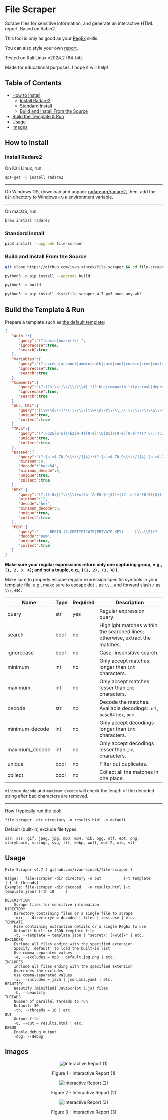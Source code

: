# File Scraper

Scrape files for sensitive information, and generate an interactive HTML report. Based on Rabin2.

This tool is only as good as your [RegEx](https://github.com/ivan-sincek/file-scraper?tab=readme-ov-file#build-the-template--run) skills.

You can also style your own [report](https://github.com/ivan-sincek/file-scraper/blob/main/src/file_scraper/reports/default.html).

Tested on Kali Linux v2024.2 (64-bit).

Made for educational purposes. I hope it will help!

## Table of Contents

* [How to Install](#how-to-install)
	* [Install Radare2](#install-radare2)
	* [Standard Install](#standard-install)
	* [Build and Install From the Source](#build-and-install-from-the-source)
* [Build the Template & Run](#build-the-template--run)
* [Usage](#usage)
* [Images](#images)

## How to Install

### Install Radare2

On Kali Linux, run:

```bash
apt-get -y install radare2
```

---

On Windows OS, download and unpack [radareorg/radare2](https://github.com/radareorg/radare2/releases), then, add the `bin` directory to Windows `PATH` environment variable.

---

On macOS, run:

```bash
brew install radare2
```

### Standard Install

```bash
pip3 install --upgrade file-scraper
```

### Build and Install From the Source

```bash
git clone https://github.com/ivan-sincek/file-scraper && cd file-scraper

python3 -m pip install --upgrade build

python3 -m build

python3 -m pip install dist/file_scraper-4.7-py3-none-any.whl
```

## Build the Template & Run

Prepare a template such as [the default template](https://github.com/ivan-sincek/file-scraper/blob/main/src/file_scraper/templates/default.json):

```json
{
   "Auth.":{
      "query":"(?:basic|bearer)\\ ",
      "ignorecase":true,
      "search":true
   },
   "Variables":{
      "query":"(?:access|account|admin|auth|card|conf|cookie|cred|customer|email|history|ident|info|jwt|key|kyc|log|otp|pass|pin|priv|refresh|salt|secret|seed|session|setting|sign|token|transaction|transfer|user)[\\w\\d\\-\\_]*(?:\\\"\\ *\\:|\\ *\\=[^\\=]{1})",
      "ignorecase":true,
      "search":true
   },
   "Comments":{
      "query":"(?:(?<!\\:)\\/\\/|\\#).*(?:bug|compatibility|crash|deprecated|fix|issue|legacy|problem|review|security|todo|to do|to-do|to_do|vuln|warning)",
      "ignorecase":true,
      "search":true
   },
   "Abs. URL":{
      "query":"[\\w\\d\\+]*\\:\\/\\/[\\w\\d\\@\\-\\_\\.\\:\\/\\?\\&\\=\\%\\#]+",
      "unique":true,
      "collect":true
   },
   "IPv4":{
      "query":"(?:\b25[0-5]|\b2[0-4][0-9]|\b[01]?[0-9][0-9]?)(?:\\.(?:25[0-5]|2[0-4][0-9]|[01]?[0-9][0-9]?)){3}",
      "unique":true,
      "collect":true
   },
   "Base64":{
      "query":"(?:[a-zA-Z0-9\\+\\/]{4})*(?:[a-zA-Z0-9\\+\\/]{4}|[a-zA-Z0-9\\+\\/]{3}\\=|[a-zA-Z0-9\\+\\/]{2}\\=\\=)",
      "minimum":8,
      "decode":"base64",
      "minimum_decode":6,
      "unique":true,
      "collect":true
   },
   "HEX":{
      "query":"(?:(?:0x|(?:\\\\)+x)[a-fA-F0-9]{2})+|(?:[a-fA-F0-9]{2})+",
      "minimum":12,
      "decode":"hex",
      "minimum_decode":6,
      "unique":true,
      "collect":true
   },
   "PEM":{
      "query":"-----BEGIN (?:CERTIFICATE|PRIVATE KEY)-----[\\s\\S]+?-----END (?:CERTIFICATE|PRIVATE KEY)-----",
      "decode":"pem",
      "unique":true,
      "collect":true
   }
}
```

**Make sure your regular expressions return only one capturing group, e.g., `[1, 2, 3, 4]`; and not a touple, e.g., `[(1, 2), (3, 4)]`.**

Make sure to properly escape regular expression specific symbols in your template file, e.g., make sure to escape dot `.` as `\\.`, and forward slash `/` as `\\/`, etc.

| Name | Type | Required |Description |
| --- | --- | --- | --- |
| query | str | yes | Regular expression query. |
| search | bool | no | Highlight matches within the searched lines; otherwise, extract the matches. |
| ignorecase | bool | no | Case-insensitive search. |
| minimum | int | no | Only accept matches longer than `int` characters. |
| maximum | int | no | Only accept matches lesser than `int` characters. |
| decode | str | no | Decode the matches. Available decodings: `url`, `base64` `hex`, `pem`. |
| minimum_decode | int | no | Only accept decodings longer than `int` characters. |
| maximum_decode | int | no | Only accept decodings lesser than `int` characters. |
| unique | bool | no | Filter out duplicates. |
| collect | bool | no | Collect all the matches in one place. |

`minimum_decode` and `maximum_decode` will check the length of the decoded string after bad characters are removed.

---

How I typically run the tool:

```fundamental
file-scraper -dir directory -o results.html -e default
```

Default (built-in) exclude file types:

```fundamental
car, css, gif, jpeg, jpg, mp3, mp4, nib, ogg, otf, eot, png, storyboard, strings, svg, ttf, webp, woff, woff2, xib, vtt
```

## Usage

```fundamental
File Scraper v4.7 ( github.com/ivan-sincek/file-scraper )

Usage:   file-scraper -dir directory -o out          [-t template     ] [-th threads]
Example: file-scraper -dir decoded   -o results.html [-t template.json] [-th 10     ]

DESCRIPTION
    Scrape files for sensitive information
DIRECTORY
    Directory containing files or a single file to scrape
    -dir, --directory> = decoded | files | test.exe | etc.
TEMPLATE
    File containing extraction details or a single RegEx to use
    Default: built-in JSON template file
    -t, --template = template.json | "secret\: [\w\d]+" | etc.
EXCLUDES
    Exclude all files ending with the specified extension
    Specify 'default' to load the built-in list
    Use comma-separated values
    -e, --excludes = mp3 | default,jpg,png | etc.
INCLUDES
    Include all files ending with the specified extension
    Overrides the excludes
    Use comma-separated values
    -i, --includes = java | json,xml,yaml | etc.
BEAUTIFY
    Beautify [minified] JavaScript (.js) files
    -b, --beautify
THREADS
    Number of parallel threads to run
    Default: 30
    -th, --threads = 10 | etc.
OUT
    Output file
    -o, --out = results.html | etc.
DEBUG
    Enable debug output
    -dbg, --debug
```

## Images

<p align="center"><img src="https://raw.githubusercontent.com/ivan-sincek/file-scraper/refs/heads/main/img/interactive_report_1.png" alt="Interactive Report (1)"></p>

<p align="center">Figure 1 - Interactive Report (1)</p>

<p align="center"><img src="https://raw.githubusercontent.com/ivan-sincek/file-scraper/refs/heads/main/img/interactive_report_2.png" alt="Interactive Report (2)"></p>

<p align="center">Figure 2 - Interactive Report (2)</p>

<p align="center"><img src="https://raw.githubusercontent.com/ivan-sincek/file-scraper/refs/heads/main/img/interactive_report_3.png" alt="Interactive Report (3)"></p>

<p align="center">Figure 3 - Interactive Report (3)</p>
